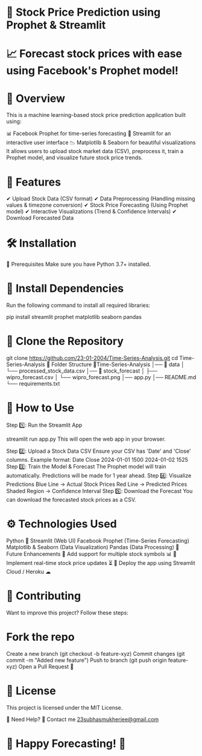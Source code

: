 # 📌 Stock Price Prediction using Prophet & Streamlit
# 📈 Forecast stock prices with ease using Facebook's Prophet model!

# 📜 Overview
This is a machine learning-based stock price prediction application built using:

📊 Facebook Prophet for time-series forecasting
🎨 Streamlit for an interactive user interface
📉 Matplotlib & Seaborn for beautiful visualizations
It allows users to upload stock market data (CSV), preprocess it, train a Prophet model, and visualize future stock price trends.

# 🚀 Features
✔ Upload Stock Data (CSV format)
✔ Data Preprocessing (Handling missing values & timezone conversion)
✔ Stock Price Forecasting (Using Prophet model)
✔ Interactive Visualizations (Trend & Confidence Intervals)
✔ Download Forecasted Data

# 🛠 Installation
🔹 Prerequisites
Make sure you have Python 3.7+ installed.

# 🔹 Install Dependencies
Run the following command to install all required libraries:


pip install streamlit prophet matplotlib seaborn pandas
# 🔹 Clone the Repository

git clone https://github.com/23-01-2004/Time-Series-Analysis.git
cd Time-Series-Analysis
📂 Folder Structure
📁Time-Series-Analysis
│── 📂 data
│   └── processed_stock_data.csv
│── 📂 stock_forecast
│   ├── wipro_forecast.csv
│   └── wipro_forecast.png
│── app.py
│── README.md
└── requirements.txt
# 🎯 How to Use
Step 1️⃣: Run the Streamlit App

streamlit run app.py
This will open the web app in your browser.

Step 2️⃣: Upload a Stock Data CSV
Ensure your CSV has 'Date' and 'Close' columns.
Example format:
Date	Close
2024-01-01	1500
2024-01-02	1525
Step 3️⃣: Train the Model & Forecast
The Prophet model will train automatically.
Predictions will be made for 1 year ahead.
Step 4️⃣: Visualize Predictions
Blue Line → Actual Stock Prices
Red Line → Predicted Prices
Shaded Region → Confidence Interval
Step 5️⃣: Download the Forecast
You can download the forecasted stock prices as a CSV.



# ⚙️ Technologies Used
Python 🐍
Streamlit (Web UI)
Facebook Prophet (Time-Series Forecasting)
Matplotlib & Seaborn (Data Visualization)
Pandas (Data Processing)
📌 Future Enhancements
🔹 Add support for multiple stock symbols 📊
🔹 Implement real-time stock price updates ⏳
🔹 Deploy the app using Streamlit Cloud / Heroku ☁

# 🤝 Contributing
Want to improve this project? Follow these steps:

# Fork the repo
Create a new branch (git checkout -b feature-xyz)
Commit changes (git commit -m "Added new feature")
Push to branch (git push origin feature-xyz)
Open a Pull Request 🚀
# 📜 License
This project is licensed under the MIT License.

💬 Need Help?
📩 Contact me 23subhasmukherjee@gmail.com

# 🚀 Happy Forecasting! 🎯